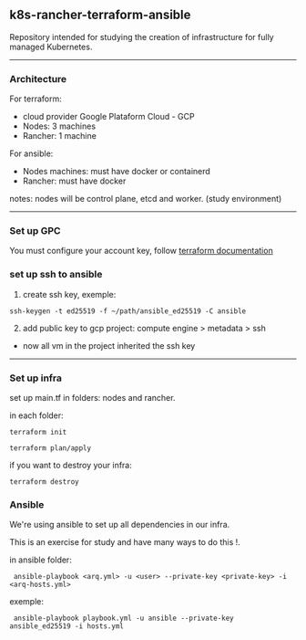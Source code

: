 ## k8s-rancher-terraform-ansible

Repository intended for studying the creation of infrastructure for fully managed Kubernetes.

---

### Architecture

For terraform:

* cloud provider Google Plataform Cloud - GCP
* Nodes: 3 machines
* Rancher: 1 machine

For ansible:

* Nodes machines: must have docker or containerd
* Rancher: must have docker

notes: nodes will be control plane, etcd and worker. (study environment)

---
### Set up GPC

You must configure your account key, follow [terraform documentation](https://developer.hashicorp.com/terraform/tutorials/gcp-get-started/google-cloud-platform-build)

### set up ssh to ansible

1. create ssh key, exemple:
```
ssh-keygen -t ed25519 -f ~/path/ansible_ed25519 -C ansible
```

2. add public key to gcp project: compute engine > metadata > ssh

* now all vm in the project inherited the ssh key

---

### Set up infra

set up main.tf in folders: nodes and rancher.

in each folder:
```
terraform init
```

```
terraform plan/apply
```

if you want to destroy your infra:

```
terraform destroy
```

### Ansible

We're using ansible to set up all dependencies in our infra.

This is an exercise for study and have many ways to do this !.

in ansible folder:

```
 ansible-playbook <arq.yml> -u <user> --private-key <private-key> -i <arq-hosts.yml>

```
exemple:
```
 ansible-playbook playbook.yml -u ansible --private-key ansible_ed25519 -i hosts.yml
```